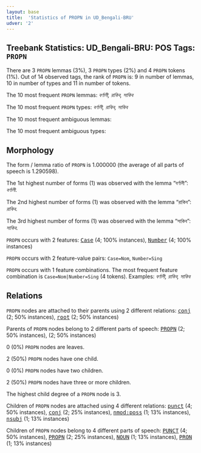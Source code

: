 ```yaml
---
layout: base
title:  'Statistics of PROPN in UD_Bengali-BRU'
udver: '2'
---
```


## Treebank Statistics: UD_Bengali-BRU: POS Tags: `PROPN`

There are 3 `PROPN` lemmas (3%), 3 `PROPN` types (2%) and 4 `PROPN` tokens (1%).
Out of 14 observed tags, the rank of `PROPN` is: 9 in number of lemmas, 10 in number of types and 11 in number of tokens.

The 10 most frequent `PROPN` lemmas: <em>বর্ণালী, রাকিব, সাকিব</em>

The 10 most frequent `PROPN` types:  <em>বর্ণালী, রাকিব, সাকিব</em>

The 10 most frequent ambiguous lemmas: 

The 10 most frequent ambiguous types:  



## Morphology

The form / lemma ratio of `PROPN` is 1.000000 (the average of all parts of speech is 1.290598).

The 1st highest number of forms (1) was observed with the lemma “বর্ণালী”: <em>বর্ণালী</em>.

The 2nd highest number of forms (1) was observed with the lemma “রাকিব”: <em>রাকিব</em>.

The 3rd highest number of forms (1) was observed with the lemma “সাকিব”: <em>সাকিব</em>.

`PROPN` occurs with 2 features: <tt><a href="bn_bru-feat-Case.html">Case</a></tt> (4; 100% instances), <tt><a href="bn_bru-feat-Number.html">Number</a></tt> (4; 100% instances)

`PROPN` occurs with 2 feature-value pairs: `Case=Nom`, `Number=Sing`

`PROPN` occurs with 1 feature combinations.
The most frequent feature combination is `Case=Nom|Number=Sing` (4 tokens).
Examples: <em>বর্ণালী, রাকিব, সাকিব</em>


## Relations

`PROPN` nodes are attached to their parents using 2 different relations: <tt><a href="bn_bru-dep-conj.html">conj</a></tt> (2; 50% instances), <tt><a href="bn_bru-dep-root.html">root</a></tt> (2; 50% instances)

Parents of `PROPN` nodes belong to 2 different parts of speech: <tt><a href="bn_bru-pos-PROPN.html">PROPN</a></tt> (2; 50% instances),  (2; 50% instances)

0 (0%) `PROPN` nodes are leaves.

2 (50%) `PROPN` nodes have one child.

0 (0%) `PROPN` nodes have two children.

2 (50%) `PROPN` nodes have three or more children.

The highest child degree of a `PROPN` node is 3.

Children of `PROPN` nodes are attached using 4 different relations: <tt><a href="bn_bru-dep-punct.html">punct</a></tt> (4; 50% instances), <tt><a href="bn_bru-dep-conj.html">conj</a></tt> (2; 25% instances), <tt><a href="bn_bru-dep-nmod-poss.html">nmod:poss</a></tt> (1; 13% instances), <tt><a href="bn_bru-dep-nsubj.html">nsubj</a></tt> (1; 13% instances)

Children of `PROPN` nodes belong to 4 different parts of speech: <tt><a href="bn_bru-pos-PUNCT.html">PUNCT</a></tt> (4; 50% instances), <tt><a href="bn_bru-pos-PROPN.html">PROPN</a></tt> (2; 25% instances), <tt><a href="bn_bru-pos-NOUN.html">NOUN</a></tt> (1; 13% instances), <tt><a href="bn_bru-pos-PRON.html">PRON</a></tt> (1; 13% instances)

